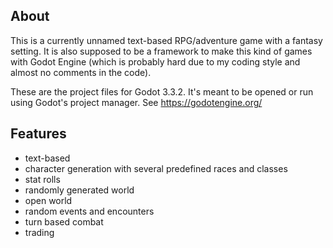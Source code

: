 ## About

This is a currently unnamed text-based RPG/adventure game with a fantasy setting. It is also supposed to be a framework to make this kind of games with Godot Engine (which is probably hard due to my coding style and almost no comments in the code).

These are the project files for Godot 3.3.2. It's meant to be opened or run using Godot's project manager. See https://godotengine.org/

## Features
* text-based
* character generation with several predefined races and classes
* stat rolls
* randomly generated world
* open world
* random events and encounters
* turn based combat
* trading

